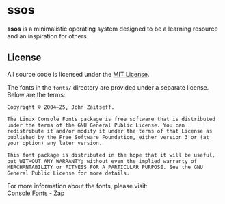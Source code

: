 # ssos

**ssos** is a minimalistic operating system designed to be a learning resource and an inspiration for others.

## License

All source code is licensed under the [MIT License](LICENSE).

The fonts in the `fonts/` directory are provided under a separate license. Below are the terms:

```
Copyright © 2004–25, John Zaitseff.

The Linux Console Fonts package is free software that is distributed under the terms of the GNU General Public License. You can redistribute it and/or modify it under the terms of that License as published by the Free Software Foundation, either version 3 or (at your option) any later version.

This font package is distributed in the hope that it will be useful, but WITHOUT ANY WARRANTY; without even the implied warranty of MERCHANTABILITY or FITNESS FOR A PARTICULAR PURPOSE. See the GNU General Public License for more details.
```

For more information about the fonts, please visit:  
[Console Fonts - Zap](https://www.zap.org.au/projects/console-fonts-zap/)
